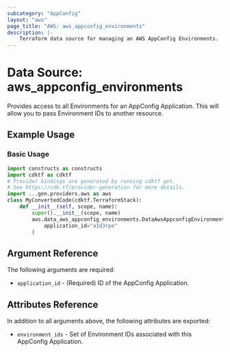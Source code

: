 ```yaml
---
subcategory: "AppConfig"
layout: "aws"
page_title: "AWS: aws_appconfig_environments"
description: |-
    Terraform data source for managing an AWS AppConfig Environments.
---
```


# Data Source: aws_appconfig_environments

Provides access to all Environments for an AppConfig Application. This will allow you to pass Environment IDs to another
resource.

## Example Usage

### Basic Usage

```python
import constructs as constructs
import cdktf as cdktf
# Provider bindings are generated by running cdktf get.
# See https://cdk.tf/provider-generation for more details.
import ...gen.providers.aws as aws
class MyConvertedCode(cdktf.TerraformStack):
    def __init__(self, scope, name):
        super().__init__(scope, name)
        aws.data_aws_appconfig_environments.DataAwsAppconfigEnvironments(self, "example",
            application_id="a1d3rpe"
        )
```

## Argument Reference

The following arguments are required:

* `application_id` - (Required) ID of the AppConfig Application.

## Attributes Reference

In addition to all arguments above, the following attributes are exported:

* `environment_ids` - Set of Environment IDs associated with this AppConfig Application.

<!-- cache-key: cdktf-0.17.0-pre.15 input-2d405d50dfa29af3212875bff86cc20d7d35392c68a087bb1e9aa8d0d319ad8d -->